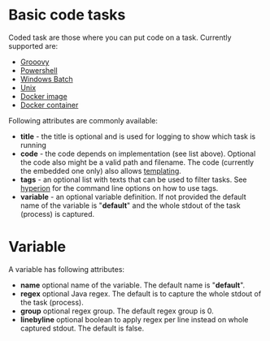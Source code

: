 # Basic code tasks

Coded task are those where you can put code on a task. Currently supported
are:

 - [Grooovy](groovy.md)
 - [Powershell](powershell.md)
 - [Windows Batch](windows-batch.md)
 - [Unix](shell.md)
 - [Docker image](docker-image.md)
 - [Docker container](docker-container.md)

Following attributes are commonly available:

 - **title** - the title is optional and is used for logging to show which task is running
 - **code** - the code depends on implementation (see list above). Optional the code also
   might be a valid path and filename. The code (currently the embedded one only) also
   allows [templating](templating.md).
 - **tags** - an optional list with texts that can be used to filter tasks.
   See [hyperion](hyperion.md) for the command line options on how to use tags.
 - **variable** - an optional variable definition. If not provided the default
   name of the variable is "**default**" and the whole stdout of the task (process)
   is captured.
   
# Variable

A variable has following attributes:

 - **name** optional name of the variable. The default name is "**default**".
 - **regex** optional Java regex. The default is to capture the whole stdout of the task (process).
 - **group** optional regex group. The default regex group is 0.
 - **linebyline** optional boolean to apply regex per line instead on whole captured stdout.
   The default is false.
